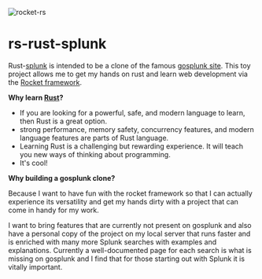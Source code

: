 
![rocket-rs](https://github.com/fixitin/rs-rust-splunk/assets/128861267/8fce224e-495d-4505-8942-dd942b723cd4)

# rs-rust-splunk
Rust-[splunk](https://www.splunk.com/en_us/about-splunk.html) is intended to be a clone of the famous [gosplunk site](https://gosplunk.com/). This toy project allows me to get my hands on rust and learn web development via the [Rocket framework](https://rocket.rs/).

<b>Why learn [Rust](https://www.rust-lang.org/)? </b>
<ul>
  <li>If you are looking for a powerful, safe, and modern language to learn, then Rust is a great option.</li>
  <li>strong performance, memory safety, concurrency features, and modern language features are parts of Rust language.</li>
  <li>Learning Rust is a challenging but rewarding experience. It will teach you new ways of thinking about programming.</li>
  <li>It's cool!</li>
</ul>

<b>Why building a gosplunk clone?</b>

Because I want to have fun with the rocket framework so that I can actually experience its versatility and get my hands dirty with a project that can come in handy for my work.
  
I want to bring features that are currently not present on gosplunk and also have a personal copy of the project on my local server that runs faster and is enriched with many more Splunk searches with examples and explanations. Currently a well-documented page for each search is what is missing on gosplunk and I find that for those starting out with Splunk it is vitally important.
